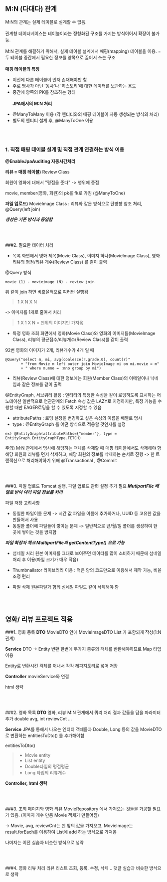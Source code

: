 ## M:N (다대다) 관계 
M:N의 관계는 실제 테이블로 설계할 수 없음.
<br/><br/>
관계형 데이터베이스는 테이블이라는 정형화된 구조를 가지는 방식이어서 확장이 불가능.
<br/><br/>
M:N 관계를 해결하기 위해서, 실제 테이블 설계에서 매핑(mapping) 테이블을 이용.
= 두 테이블 중간에서 필요한 정보를 양쪽으로 끌어서 쓰는 구조
<br/><br/>
****매핑 테이블의 특징**** 
- 이전에 다른 테이블이 먼저 존재해야만 함
- 주로 명사가 아닌 '동사'나 '히스토리'에 대한 데이터를 보관하는 용도
- 중간에 양쪽의 PK를 참조하는 형태
<br/><br/>
****JPA에서의 M:N 처리****
* @ManyToMany 이용 (각 엔티티와의 매핑 테이블이 자동 생성되는 방식의 처리)
* 별도의 엔티티 설계 후, @ManyToOne 이용

<br/><br/>

### 1. 직접 매핑 테이블 설계 및 직접 관계 연결하는 방식 이용
**@EnableJpaAuditing 자동시간처리**


****리뷰 = 매핑 테이블)****
Review Class

회원이 영화에 대해서 "평점을 준다" -> 행위에 중점

movie, member(영화, 회원)의 pk를 fk로 가짐 (@ManyToOne)


****파일 업로드)****
MovieImage Class
: 리뷰와 같은 방식으로 단방향 참조 처리, @Query(left join)

***생성은 기존 방식과 동일함***

<br/><br/>

###2. 필요한 데이터 처리
* 목록 화면에서 영화 제목(Movie Class), 이미지 하나(MovieImage Class), 영화 리뷰의 평점/리뷰 개수(Review Class) 를 같이 출력

@Query 방식 
```
movie (1) - movieimage (N) - review join
```

위 같이 join 하면 비효율적으로 여러번 실행됨
> 1 X N X N 

-> 이미지를 1개로 줄여서 처리
> 1 X 1 X N 
= 맨위의 이미지만 가져옴 

* 특정 영화 조회 화면에서 영화(Movie Class)와 영화의 이미지들(MovieImage Class), 리뷰의 평균점수/리뷰개수(Review Class)를 같이 출력

92번 영화의 이미지가 2개, 리뷰개수가 4개 일 때
```
@Query("select m, mi, avg(coalesce(r.grade,0), count(r)" 
       + "from Movie m left outer join MovieImage mi on mi.movie = m" 
       + " where m.mno = :mno group by mi")
```

* 리뷰(Review Class)에 대한 정보에는 회원(Member Class)의 이메일이나 닉네임과 같은 정보를 같이 출력
 
@EntityGraph, 서브쿼리 활용
: 엔티티의 특정한 속성을 같이 로딩하도록 표시하는 어노테이션
일반적으로 연관관계의 Fetch 속성 값은 LAZY로 지정하지만, 특정 기능을 수행할 때만 EAGER로딩을 할 수 있도록 지정할 수 있음 

- attributePaths : 로딩 설정을 변경하고 싶은 속성의 이름을 배열로 명시
- type : @EntityGraph 를 어떤 방식으로 적용할 것인지를 설정
```
ex) @EntityGraph(attributePaths={"member"}, type = EntityGraph.EntityGraphType.FETCH)
```

주의) M:N 관계에서 명사에 해당하는 객체를 삭제할 때 매핑 테이블에서도 삭제해야 함
해당 회원의 리뷰를 먼저 삭제하고, 해당 회원의 정보를 삭제하는 순서로 진행
-> 한 트랜잭션으로 처리해야하기 위해 @Transactional , @Commit 

<br/><br/>

###3. 파일 업로드
Tomcat 실행, 파일 업로드 관련 설정 추가 필요
***MutipartFile 배열로 받아 여러 파일 정보를 처리***

파일 저장 고려사항
- 동일한 파일이름 문제 -> 시간 값 파일을 이름에 추가하거나, UUID 등 고유한 값을 만들어서 사용
- 동일한 폴더에 파일들이 쌓이는 문제 -> 일반적으로 년/월/일 폴더를 생성하여 한 곳에 쌓이는 것을 방지함

***파일 확장자 체크 MultipartFile의 getContentType() 으로 가능***


* 섬네일 처리
원본 이미지를 그대로 보여주면 데이터를 많이 소비하기 때문에 섬네일 처리 후 이용(파일 크기가 매우 작음)
 * Thumbnailator 라이브러리 이용 : 적은 양의 코드만으로 이용해서 제작 가능, 비율 조정 편리


* 파일 삭제
원본파일과 함께 섬네일 파일도 같이 삭제해야 함

<br/><br/>

## 영화/ 리뷰 프로젝트 적용
###1. 영화 등록
****DTO****
MovieDTO 안에 MovieImageDTO List 가 포함되게 작성(1:N 관계)

****Service****
DTO -> Entity 변환
한번에 두가지 종류의 객체를 반환해야하므로 Map 타입 이용

Entity로 변환시킨 객체를 꺼내서 각각 레파지토리로 넣어 저장

****Controller****
movieService와 연결

html 생략

<br/><br/>

###2. 영화 목록
****DTO****
영화, 리뷰 M:N 관계에서 쿼리 처리 결과 값들을 담을 파라미터 추가
double avg, int reviewCnt ...

****Service****
JPA를 통해서 나오는 엔티티 객체들과 Double, Long 등의 값을 MovieDTO로 변환하는 entitiesToDto() 를 추가해야함

entitiesToDto()
> - Movie entity
> - List<MovieImage> entity
> - Double타입의 평점평균
> - Long 타입의 리뷰개수

****Controller, html 생략****

<br/><br/>

###3. 조회 페이지와 영화 리뷰
MovieRepository 에서 가져오는 것들을 가공할 필요가 있음.
(이미지 개수 만큼 Movie 객체가 만들어짐)

-> Movie, avg, reviewCnt는 맨 앞의 값을 가져오고, MovieImage는 result.forEach를 이용하여 List에 add 하는 방식으로 가져옴

나머지는 이전 실습과 비슷한 방식으로 생략

<br/><br/>

###4. 영화 리뷰 처리
리뷰 리스트 조회, 등록, 수정, 삭제 .. 댓글 실습과 비슷한 방식으로 생략 
